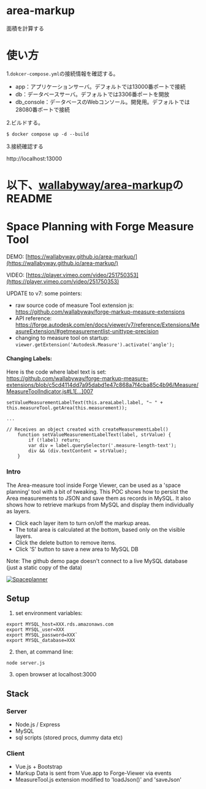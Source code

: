 # area-markup
面積を計算する

# 使い方

1.`dokcer-compose.yml`の接続情報を確認する。

- app：アプリケーションサーバ。デフォルトでは13000番ポートで接続
- db：データベースサーバ。デフォルトでは3306番ポートを開放
- db_console：データベースのWebコンソール。開発用。デフォルトでは28080番ポートで接続

2.ビルドする。

```
$ docker compose up -d --build
```

3.接続確認する

http://localhost:13000


# 以下、[wallabyway/area-markup](https://github.com/wallabyway/area-markup)のREADME
# Space Planning with Forge Measure Tool

DEMO: [https://wallabyway.github.io/area-markup/](https://wallabyway.github.io/area-markup/)

VIDEO: [https://player.vimeo.com/video/251750353](https://player.vimeo.com/video/251750353)

UPDATE to v7:
some pointers: 

- raw source code of measure Tool extension js: https://github.com/wallabyway/forge-markup-measure-extensions
- API reference: https://forge.autodesk.com/en/docs/viewer/v7/reference/Extensions/MeasureExtension/#getmeasurementlist-unittype-precision
- changing to measure tool on startup:  `viewer.getExtension('Autodesk.Measure').activate('angle');`

#### Changing Labels:

Here is the code where label text is set:  https://github.com/wallabyway/forge-markup-measure-extensions/blob/c5cd4114dd7a95dabd1e47c868a7f4cba85c4b96/Measure/MeasureToolIndicator.js#L1[…]007

``` 
setValueMeasurementLabelText(this.areaLabel.label, "~ " + this.measureTool.getArea(this.measurement));

...

// Receives an object created with createMeasurementLabel()
    function setValueMeasurementLabelText(label, strValue) {
        if (!label) return;
        var div = label.querySelector('.measure-length-text');
        div && (div.textContent = strValue);
    }
```

### Intro
The Area-measure tool inside Forge Viewer, can be used as a 'space planning' tool with a bit of tweaking.  This POC shows how to persist the Area measurements to JSON and save them as records in MySQL.  It also shows how to retrieve markups from MySQL and display them individually as layers.


- Click each layer item to turn on/off the markup areas.
- The total area is calculated at the bottom, based only on the visible layers.
- Click the delete button to remove items.
- Click 'S' button to save a new area to MySQL DB

Note: The github demo page doesn't connect to a live MySQL database (just a static copy of the data)

[![Spaceplanner](VimeoLink.jpg)](https://vimeo.com/251750353 "spacePlanner - Click to Watch!")


## Setup


1. set environment variables:

```
export MYSQL_host=XXX.rds.amazonaws.com
export MYSQL_user=XXX
export MYSQL_password=XXX`
export MYSQL_database=XXX
```

2. then, at command line:

``` node server.js ```

3. open browser at localhost:3000

## Stack

### Server

- Node.js / Express
- MySQL 
- sql scripts (stored procs, dummy data etc)


### Client
- Vue.js + Bootstrap
- Markup Data is sent from Vue.app to Forge-Viewer via events
- MeasureTool.js extension modified to 'loadJson()' and 'saveJson' 



